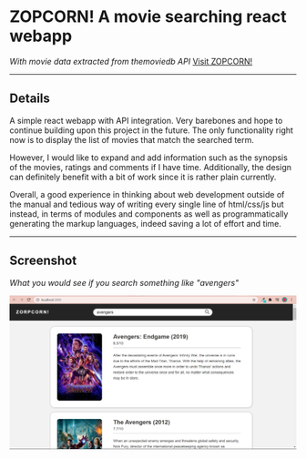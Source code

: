 # ZOPCORN! A movie searching react webapp
_With movie data extracted from themoviedb API_
[Visit ZOPCORN!](https://zhermin.github.io/zopcorn/)

---

## Details
A simple react webapp with API integration. Very barebones and hope to continue building upon this project in the future. The only functionality right now is to display the list of movies that match the searched term. 

However, I would like to expand and add information such as the synopsis of the movies, ratings and comments if I have time. Additionally, the design can definitely benefit with a bit of work since it is rather plain currently. 

Overall, a good experience in thinking about web development outside of the manual and tedious way of writing every single line of html/css/js but instead, in terms of modules and components as well as programmatically generating the markup languages, indeed saving a lot of effort and time. 

---

## Screenshot
_What you would see if you search something like "avengers"_

![ZOPCORN! Webapp](https://github.com/zhermin/zhermin.github.io/blob/master/images/screenshot_avengers.jpg "Screenshot of ZOPCORN!")